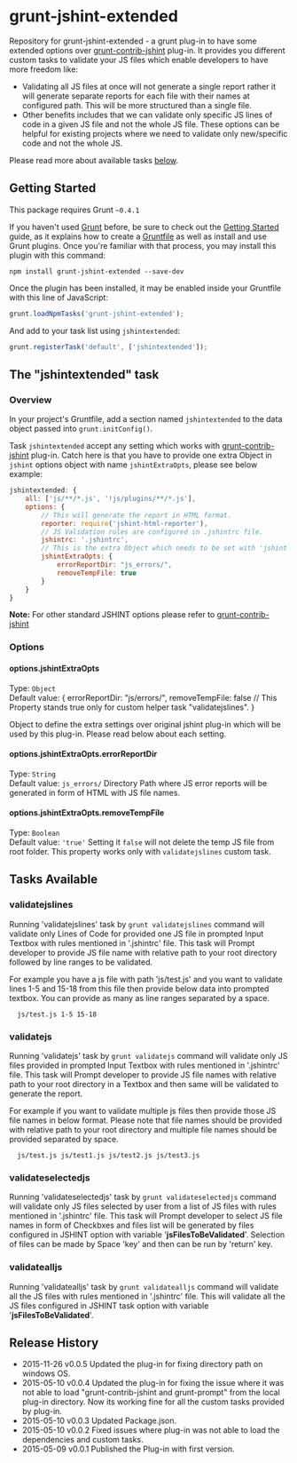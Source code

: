# grunt-jshint-extended
Repository for grunt-jshint-extended - a grunt plug-in to have some extended options over [grunt-contrib-jshint](https://github.com/gruntjs/grunt-contrib-jshint) plug-in. It provides you different custom tasks to validate your JS files which enable developers to have more freedom like:

  - Validating all JS files at once will not generate a single report rather it will generate separate reports for each file with their names at configured path. This will be more structured than a single file.
  - Other benefits includes that we can validate only specific JS lines of code in a given JS file and not the whole JS file. These options can be helpful for existing projects where we need to validate only new/specific code and not the whole JS.

Please read more about available tasks <a href = "#user-content-tasks" >below</a>.
	
## Getting Started
This package requires Grunt `~0.4.1`

If you haven't used [Grunt](http://gruntjs.com/) before, be sure to check out the [Getting Started](http://gruntjs.com/getting-started) guide, as it explains how to create a [Gruntfile](http://gruntjs.com/sample-gruntfile) as well as install and use Grunt plugins. Once you're familiar with that process, you may install this plugin with this command:

```shell
npm install grunt-jshint-extended --save-dev
```

Once the plugin has been installed, it may be enabled inside your Gruntfile with this line of JavaScript:

```js
grunt.loadNpmTasks('grunt-jshint-extended');
```

And add to your task list using `jshintextended`:

```js
grunt.registerTask('default', ['jshintextended']);
```

## The "jshintextended" task

### Overview
In your project's Gruntfile, add a section named `jshintextended` to the data object passed into `grunt.initConfig()`.

Task `jshintextended` accept any setting which works with [grunt-contrib-jshint](https://github.com/gruntjs/grunt-contrib-jshint) plug-in. Catch here is that you have to provide one extra Object in `jshint` options object with name `jshintExtraOpts`, please see below example:

```js
jshintextended: {
    all: ['js/**/*.js', '!js/plugins/**/*.js'],
    options: {
        // This will generate the report in HTML format.
        reporter: require('jshint-html-reporter'),
        // JS Validation rules are configured in .jshintrc file.
        jshintrc: '.jshintrc',
        // This is the extra Object which needs to be set with 'jshint' options.
        jshintExtraOpts: {
            errorReportDir: "js_errors/",
            removeTempFile: true
        }
    }
}
```
**Note:** For other standard JSHINT options please refer to [grunt-contrib-jshint](https://github.com/gruntjs/grunt-contrib-jshint)

### Options

#### options.jshintExtraOpts
Type: `Object` <br/>
Default value: {
	errorReportDir: "js/errors/",
    removeTempFile: false // This Property stands true only for custom helper task "validatejslines".
}

Object to define the extra settings over original jshint plug-in which will be used by this plug-in. Please read below about each setting.

#### options.jshintExtraOpts.errorReportDir
Type: `String` <br/>
Default value: `js_errors/`
Directory Path where JS error reports will be generated in form of HTML with JS file names.

#### options.jshintExtraOpts.removeTempFile
Type: `Boolean` <br/>
Default value: `'true'`
Setting it `false` will not delete the temp JS file from root folder. This property works only with `validatejslines` custom task.

## <div id="tasks">Tasks Available</div>

### validatejslines
Running 'validatejslines' task by `grunt validatejslines` command will validate only Lines of Code for provided one JS file in prompted Input Textbox with rules mentioned in '.jshintrc' file. This task will Prompt developer to provide JS file name with relative path to your root directory followed by line ranges to be validated.

For example you have a js file with path 'js/test.js' and you want to validate lines 1-5 and 15-18 from this file then provide below data into prompted textbox. You can provide as many as line ranges separated by a space.

```shell
  js/test.js 1-5 15-18
```


### validatejs
Running 'validatejs' task by `grunt validatejs` command will validate only JS files provided in prompted Input Textbox with rules mentioned in '.jshintrc' file. This task will Prompt developer to provide JS file names with relative path to your root directory in a Textbox and then same will be validated to generate the report.

For example if you want to validate multiple js files then provide those JS file names in below format. Please note that file names should be provided with relative path to your root directory and multiple file names should be provided separated by space.

```shell
  js/test.js js/test1.js js/test2.js js/test3.js
```


### validateselectedjs
Running 'validateselectedjs' task by `grunt validateselectedjs` command will validate only JS files selected by user from a list of JS files with rules mentioned in '.jshintrc' file. This task will Prompt developer to select JS file names in form of Checkbxes and files list will be generated by files configured in JSHINT option with variable '<b>jsFilesToBeValidated</b>'. Selection of files can be made by Space 'key' and then can be run by 'return' key.


### validatealljs
Running 'validatealljs' task by `grunt validatealljs` command will validate all the JS files with rules mentioned in '.jshintrc' file. This will validate all the JS files configured in JSHINT task option with variable '<b>jsFilesToBeValidated</b>'.

## Release History
 * 2015-11-26   v0.0.5   Updated the plug-in for fixing directory path on windows OS.
 * 2015-05-10   v0.0.4   Updated the plug-in for fixing the issue where it was not able to load "grunt-contrib-jshint and grunt-prompt" from the local plug-in directory. Now its working fine for all the custom tasks provided by plug-in.
 * 2015-05-10   v0.0.3   Updated Package.json.
 * 2015-05-10   v0.0.2   Fixed issues where plug-in was not able to load the dependencies and custom tasks.
 * 2015-05-09   v0.0.1   Published the Plug-in with first version.